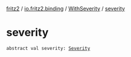 [fritz2](../../index.md) / [io.fritz2.binding](../index.md) / [WithSeverity](index.md) / [severity](./severity.md)

# severity

`abstract val severity: `[`Severity`](../-severity/index.md)